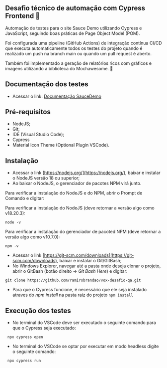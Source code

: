 ## Desafio técnico de automação com Cypress Frontend 💙

Automação de testes para o site Sauce Demo utilizando Cypress e JavaScript, seguindo boas práticas de Page Object Model (POM).

Foi configurada uma pipeline (GitHub Actions) de integração contínua CI/CD que executa automaticamente todos os testes do projeto quando é realizado um push na branch main ou quando um pull request é aberto.

Também foi implementado a geração de relatórios ricos com gráficos e imagens utilizando a biblioteca do Mochawesome. 🚀

## Documentação dos testes 

- Acessar o link: [Documentação SauceDemo](https://github.com/ramirobrandao/vox-desafio-qa/blob/main/cypress/documents/Documenta%C3%A7%C3%A3o%20SwagLabs.pdf)  

## Pré-requisitos

- NodeJS;
- Git;
- IDE (Visual Studio Code);
- Cypress 
- Material Icon Theme (Optional Plugin VSCode).

## Instalação
- Acessar o link [https://nodejs.org/](https://nodejs.org/), baixar e instalar o NodeJS versão 18 ou superior;
- Ao baixar o NodeJS, o gerenciador de pacotes NPM virá junto. 

Para verificar a instalação do NodeJS e do NPM, abrir o Prompt de Comando e digitar:

Para verificar a instalação do NodeJS (deve retornar a versão algo como v18.20.3):

``node -v `` 

Para verificar a instalação do gerenciador de pacoted NPM (deve retornar a versão algo como v10.7.0):

``npm -v ``
- Acessar o link [https://git-scm.com/downloads](https://git-scm.com/downloads), baixar e instalar o Git/GitBash;
 - No Windows Explorer, navegar até a pasta onde deseja clonar o projeto, abrir o GitBash (botão direito -> *Git Bash Here*) e digitar:

``git clone https://github.com/ramirobrandao/vox-desafio-qa.git ``
 - Para que o Cypress funcione, é necessário que ele seja instalado atraves do *npm install* na pasta raiz do projeto
``npm install``

## Execução dos testes

- No terminal do VSCode deve ser executado o seguinte comando para que o Cypress seja executado:

`` npx cypress open``

- No terminal do VSCode se optar por executar em modo headless digite o seguinte comando: 

`` npx cypress run``




